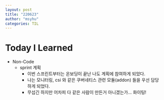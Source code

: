 ```yaml
---
layout: post
title: "220623"
author: "msyhu"
categories: TIL
---
```


# Today I Learned
- Non-Code
  - sprint 계획
    - 이번 스프린트부터는 온보딩이 끝난 나도 계획에 참여하게 되었다.
    - 나는 모니터링, csi 와 같은 쿠버네티스 관련 모듈(addon) 들을 우선 담당하게 되었다.
    - 무섭긴 하지만 어차피 다 같은 사람이 만든거 아니겠는가... 화이팅!
